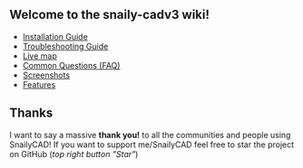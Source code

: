 ## Welcome to the snaily-cadv3 wiki!

- [Installation Guide](https://github.com/Dev-CasperTheGhost/snaily-cadv3/wiki/Installation-Guide)
- [Troubleshooting Guide](https://github.com/Dev-CasperTheGhost/snaily-cadv3/wiki/Troubleshooting)
- [Live map](https://github.com/Dev-CasperTheGhost/snaily-cadv3/wiki/Live-Map)
- [Common Questions (FAQ)](https://github.com/Dev-CasperTheGhost/snaily-cadv3/wiki/Common-Questions-(FAQ))
- [Screenshots](https://github.com/Dev-CasperTheGhost/snaily-cadv3/wiki/Screenshots)
- [Features](https://github.com/Dev-CasperTheGhost/snaily-cadv3/wiki/%E2%9C%A8-Features)

## Thanks

I want to say a massive **thank you!** to all the communities and people using SnailyCAD! If you want to support me/SnailyCAD feel free to star the project on GitHub (_top right button "Star"_)